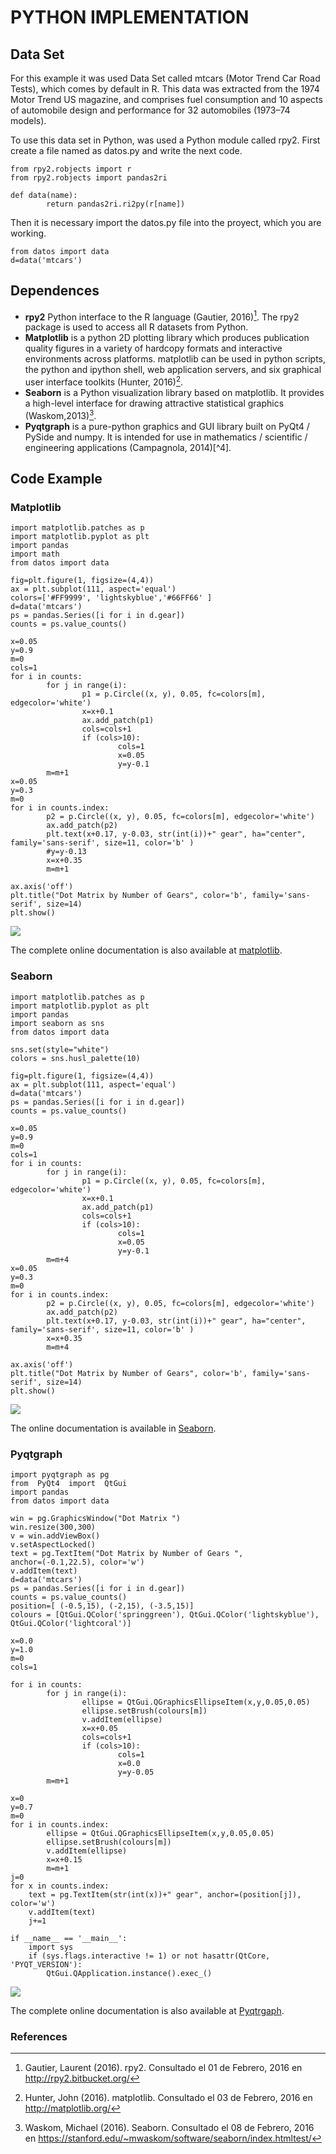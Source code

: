 # PYTHON IMPLEMENTATION 


## Data Set

For this example it was used Data Set called mtcars (Motor Trend Car Road Tests), which comes by default in R. This data was extracted from the 1974 Motor Trend US magazine, and comprises fuel consumption and 10 aspects of automobile design and performance for 32 automobiles (1973–74 models). 

To use this data set in Python, was used a Python module called rpy2. First create a file named as datos.py and write the next code.


~~~~{.python}
from rpy2.robjects import r
from rpy2.robjects import pandas2ri

def data(name):
        return pandas2ri.ri2py(r[name])
~~~~~~~~~~~~~



Then it is necessary import the datos.py file into the proyect, which you are working.


~~~~{.python}
from datos import data
d=data('mtcars')
~~~~~~~~~~~~~



## Dependences

* **rpy2** Python interface to the R language (Gautier, 2016)[^1]. The rpy2 package is used to access all R datasets from Python.
* **Matplotlib** is a python 2D plotting library which produces publication quality figures in a variety of hardcopy formats and interactive environments across platforms. matplotlib can be used in python scripts, the python and ipython shell, web application servers, and six graphical user interface toolkits (Hunter, 2016)[^2].
* **Seaborn** is a Python visualization library based on matplotlib. It provides a high-level interface for drawing attractive statistical graphics (Waskom,2013)[^3].
* **Pyqtgraph**  is a pure-python graphics and GUI library built on PyQt4 / PySide and numpy. It is intended for use in mathematics / scientific / engineering applications (Campagnola, 2014)[^4].


## Code Example


### Matplotlib


~~~~{.python}
import matplotlib.patches as p
import matplotlib.pyplot as plt
import pandas
import math
from datos import data

fig=plt.figure(1, figsize=(4,4))
ax = plt.subplot(111, aspect='equal')
colors=['#FF9999', 'lightskyblue','#66FF66' ]
d=data('mtcars')
ps = pandas.Series([i for i in d.gear])
counts = ps.value_counts()

x=0.05
y=0.9
m=0
cols=1
for i in counts:
        for j in range(i):
                p1 = p.Circle((x, y), 0.05, fc=colors[m],
edgecolor='white')
                x=x+0.1
                ax.add_patch(p1)
                cols=cols+1
                if (cols>10):
                        cols=1
                        x=0.05
                        y=y-0.1
        m=m+1
x=0.05
y=0.3
m=0
for i in counts.index:
        p2 = p.Circle((x, y), 0.05, fc=colors[m], edgecolor='white')
        ax.add_patch(p2)
        plt.text(x+0.17, y-0.03, str(int(i))+" gear", ha="center",
family='sans-serif', size=11, color='b' )
        #y=y-0.13
        x=x+0.35
        m=m+1

ax.axis('off')
plt.title("Dot Matrix by Number of Gears", color='b', family='sans-
serif', size=14)
plt.show()
~~~~~~~~~~~~~

![](figures/A33Dot_MatrixPy_figure3_1.png)


The complete online documentation is also available at [matplotlib](http://matplotlib.org/contents.html).


### Seaborn


~~~~{.python}
import matplotlib.patches as p
import matplotlib.pyplot as plt
import pandas
import seaborn as sns
from datos import data

sns.set(style="white")
colors = sns.husl_palette(10)

fig=plt.figure(1, figsize=(4,4))
ax = plt.subplot(111, aspect='equal')
d=data('mtcars')
ps = pandas.Series([i for i in d.gear])
counts = ps.value_counts()

x=0.05
y=0.9
m=0
cols=1
for i in counts:
        for j in range(i):
                p1 = p.Circle((x, y), 0.05, fc=colors[m],
edgecolor='white')
                x=x+0.1
                ax.add_patch(p1)
                cols=cols+1
                if (cols>10):
                        cols=1
                        x=0.05
                        y=y-0.1
        m=m+4
x=0.05
y=0.3
m=0
for i in counts.index:
        p2 = p.Circle((x, y), 0.05, fc=colors[m], edgecolor='white')
        ax.add_patch(p2)
        plt.text(x+0.17, y-0.03, str(int(i))+" gear", ha="center",
family='sans-serif', size=11, color='b' )
        x=x+0.35
        m=m+4

ax.axis('off')
plt.title("Dot Matrix by Number of Gears", color='b', family='sans-
serif', size=14)
plt.show()
~~~~~~~~~~~~~

![](figures/A33Dot_MatrixPy_figure4_1.png)


The online documentation is available in [Seaborn](https://stanford.edu/~mwaskom/software/seaborn/api.html).


### Pyqtgraph


~~~~{.python}
import pyqtgraph as pg
from  PyQt4  import  QtGui
import pandas
from datos import data

win = pg.GraphicsWindow("Dot Matrix ")
win.resize(300,300)
v = win.addViewBox()
v.setAspectLocked()
text = pg.TextItem("Dot Matrix by Number of Gears ",
anchor=(-0.1,22.5), color='w')
v.addItem(text)
d=data('mtcars')
ps = pandas.Series([i for i in d.gear])
counts = ps.value_counts()
position=[ (-0.5,15), (-2,15), (-3.5,15)]
colours = [QtGui.QColor('springgreen'), QtGui.QColor('lightskyblue'),
QtGui.QColor('lightcoral')]

x=0.0
y=1.0
m=0
cols=1

for i in counts:
        for j in range(i):
                ellipse = QtGui.QGraphicsEllipseItem(x,y,0.05,0.05)
                ellipse.setBrush(colours[m])
                v.addItem(ellipse)
                x=x+0.05
                cols=cols+1
                if (cols>10):
                        cols=1
                        x=0.0
                        y=y-0.05
        m=m+1

x=0
y=0.7
m=0
for i in counts.index:
        ellipse = QtGui.QGraphicsEllipseItem(x,y,0.05,0.05)
        ellipse.setBrush(colours[m])
        v.addItem(ellipse)
        x=x+0.15
        m=m+1
j=0
for x in counts.index:
    text = pg.TextItem(str(int(x))+" gear", anchor=(position[j]),
color='w')
    v.addItem(text)
    j+=1

if __name__ == '__main__':
    import sys
    if (sys.flags.interactive != 1) or not hasattr(QtCore,
'PYQT_VERSION'):
        QtGui.QApplication.instance().exec_()
~~~~~~~~~~~~~

![](figures/A33Dot_MatrixPy_figure5_1.png)


The complete online documentation is also available at [Pyqtrgaph](http://www.pyqtgraph.org/documentation/).


### References

[^1]: Gautier, Laurent (2016). rpy2. Consultado el 01 de Febrero, 2016 en http://rpy2.bitbucket.org/
[^2]: Hunter, John (2016). matplotlib. Consultado el 03 de Febrero, 2016 en http://matplotlib.org/
[^3]: Waskom, Michael (2016). Seaborn. Consultado el 08 de Febrero, 2016 en https://stanford.edu/~mwaskom/software/seaborn/index.htmltest/
[^3]: Campagnola, Luke (2014). Pyqtgraph. Consultado el 10 de Febrero, 2016 http://www.pyqtgraph.org/
